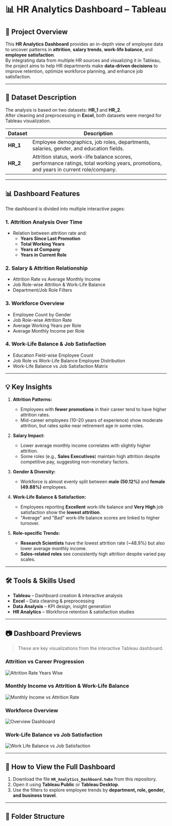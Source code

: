 # 📊 HR Analytics Dashboard – Tableau

## 📌 Project Overview
This **HR Analytics Dashboard** provides an in-depth view of employee data to uncover patterns in **attrition**, **salary trends**, **work-life balance**, and **employee satisfaction**.  
By integrating data from multiple HR sources and visualizing it in Tableau, the project aims to help HR departments make **data-driven decisions** to improve retention, optimize workforce planning, and enhance job satisfaction.

---

## 📂 Dataset Description
The analysis is based on two datasets: **HR_1** and **HR_2**.  
After cleaning and preprocessing in **Excel**, both datasets were merged for Tableau visualization.

| Dataset | Description |
|---------|-------------|
| **HR_1** | Employee demographics, job roles, departments, salaries, gender, and education fields. |
| **HR_2** | Attrition status, work-life balance scores, performance ratings, total working years, promotions, and years in current role/company. |

---

## 📊 Dashboard Features
The dashboard is divided into multiple interactive pages:

### **1. Attrition Analysis Over Time**
- Relation between attrition rate and:
  - **Years Since Last Promotion**
  - **Total Working Years**
  - **Years at Company**
  - **Years in Current Role**

### **2. Salary & Attrition Relationship**
- Attrition Rate vs Average Monthly Income
- Job Role-wise Attrition & Work-Life Balance
- Department/Job Role Filters

### **3. Workforce Overview**
- Employee Count by Gender
- Job Role-wise Attrition Rate
- Average Working Years per Role
- Average Monthly Income per Role

### **4. Work-Life Balance & Job Satisfaction**
- Education Field-wise Employee Count
- Job Role vs Work-Life Balance Employee Distribution
- Work-Life Balance vs Job Satisfaction Matrix

---

## 💡 Key Insights
1. **Attrition Patterns:**
   - Employees with **fewer promotions** in their career tend to have higher attrition rates.
   - Mid-career employees (10–20 years of experience) show moderate attrition, but rates spike near retirement age in some roles.

2. **Salary Impact:**
   - Lower average monthly income correlates with slightly higher attrition.
   - Some roles (e.g., **Sales Executives**) maintain high attrition despite competitive pay, suggesting non-monetary factors.

3. **Gender & Diversity:**
   - Workforce is almost evenly split between **male (50.12%)** and **female (49.88%)** employees.

4. **Work-Life Balance & Satisfaction:**
   - Employees reporting **Excellent** work-life balance and **Very High** job satisfaction show the **lowest attrition**.
   - "Average" and "Bad" work-life balance scores are linked to higher turnover.

5. **Role-specific Trends:**
   - **Research Scientists** have the lowest attrition rate (~48.9%) but also lower average monthly income.
   - **Sales-related roles** see consistently high attrition despite varied pay scales.

---

## 🛠 Tools & Skills Used
- **Tableau** – Dashboard creation & interactive analysis
- **Excel** – Data cleaning & preprocessing
- **Data Analysis** – KPI design, insight generation
- **HR Analytics** – Workforce retention & satisfaction studies

---

## 📷 Dashboard Previews
> These are key visualizations from the interactive Tableau dashboard.

### Attrition vs Career Progression
![Attrition Rate Years Wise](Attrition%20Rate%20Years%20Wise.png)

### Monthly Income vs Attrition & Work-Life Balance
![Monthly Income vs Attrition Rate](Monthly%20INcome%20vs%20Attrition%20Rate.png)

### Workforce Overview
![Overview Dashboard](Overview.png)

### Work-Life Balance vs Job Satisfaction
![Work Life Balance vs Job Satisfaction](Work%20Life%20Balance%20vs%20Job%20Satisfaction%20vs%20Attrition%20Rate.png)

---

## 🔗 How to View the Full Dashboard
1. Download the file **`HR_Analytics_Dashboard.twbx`** from this repository.
2. Open it using **Tableau Public** or **Tableau Desktop**.
3. Use the filters to explore employee trends by **department, role, gender, and business travel**.

---

## 📁 Folder Structure
